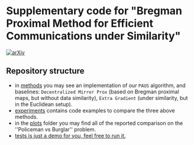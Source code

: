 # Supplementary code for "Bregman Proximal Method for Efficient Communications under Similarity"
[![arXiv](https://img.shields.io/badge/arXiv-2401.06766-b31b1b.svg)](https://arxiv.org/abs/2311.06953)

## Repository structure
* in <ins>methods</ins> you may see an implementation of our ```PAUS``` algorithm, and baselines: ```Decentralized Mirror Prox``` (based on Bregman proximal maps, but without data similarity),  ```Extra Gradient``` (under similarity, but in the Euclidean setup).
* <ins>experiments</ins> contains code examples to compare the three above methods.
* in the <ins>plots</ins> folder you may find all of the reported comparison on the ''Policeman vs Burglar'' problem.
* <ins>tests</inst> is just a demo for you, feel free to run it.


